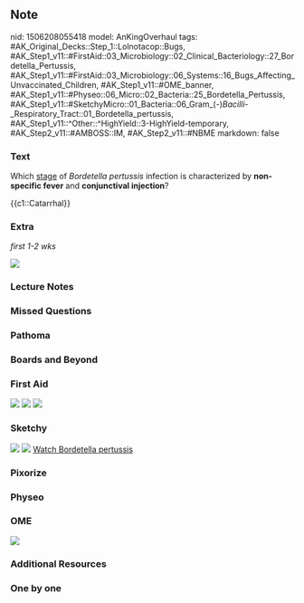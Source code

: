 ## Note
nid: 1506208055418
model: AnKingOverhaul
tags: #AK_Original_Decks::Step_1::Lolnotacop::Bugs, #AK_Step1_v11::#FirstAid::03_Microbiology::02_Clinical_Bacteriology::27_Bordetella_Pertussis, #AK_Step1_v11::#FirstAid::03_Microbiology::06_Systems::16_Bugs_Affecting_Unvaccinated_Children, #AK_Step1_v11::#OME_banner, #AK_Step1_v11::#Physeo::06_Micro::02_Bacteria::25_Bordetella_Pertussis, #AK_Step1_v11::#SketchyMicro::01_Bacteria::06_Gram_(-)_Bacilli_-_Respiratory_Tract::01_Bordetella_pertussis, #AK_Step1_v11::^Other::^HighYield::3-HighYield-temporary, #AK_Step2_v11::#AMBOSS::IM, #AK_Step2_v11::#NBME
markdown: false

### Text
Which <u>stage</u> of <i>Bordetella pertussis</i> infection is
characterized by <b>non-specific fever</b> and <b>conjunctival
injection</b>?
<div>
  {{c1::Catarrhal}}
</div>

### Extra
<i>first 1-2 wks</i>
<div>
  <i><img src="paste-90190018248795.jpg"></i>
</div>

### Lecture Notes


### Missed Questions


### Pathoma


### Boards and Beyond


### First Aid
<img src="tmpf33gsucl.png"> <img src="tmp99y57ksp.png"> <img src=
"tmpjv1dbgwi.png">

### Sketchy
<img src="paste-128574140973059.jpg"> <img src=
"Screen%20Shot%202019-10-17%20at%208.41.16%20AM.png"> <a href=
"https://dashboard.sketchy.com/study/medical/courses/medical-microbiology/units/medical-microbiology-bacteria/videos/medical-microbiology-bacteria-gram-negative-bacilli-respiratory-tract-bordetella-pertussis?utm_source=anki&utm_medium=partnership&utm_campaign=february_update&utm_content=medical">
Watch Bordetella pertussis</a>

### Pixorize


### Physeo


### OME
<div class="ome-widget">
  <a href="https://onlinemeded.org?ref=anki"><img src=
  "_OME_AnkiFlashcards_General_3.png"></a>
</div>

### Additional Resources


### One by one

